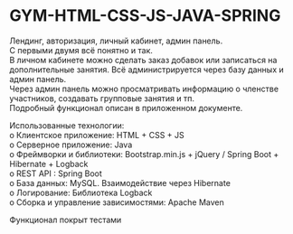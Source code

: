 # GYM-HTML-CSS-JS-JAVA-SPRING

Лендинг, авторизация, личный кабинет, админ панель.  
С первыми двумя всё понятно и так.  
В личном кабинете можно сделать заказ добавок или записаться на дополнительные занятия. Всё администрируется через базу данных и админ панель.  
Через админ панель можно просматривать информацию о членстве участников, создавать групповые занятия и тп.  
Подробный функционал описан в приложенном документе.  

Использованные технологии:  
o	Клиентское приложение: HTML + CSS  + JS  
o	Серверное приложение: Java  
o	Фреймворки и библиотеки: Bootstrap.min.js + jQuery / Spring Boot + Hibernate + Logback  
o	REST API : Spring Boot  
o	База данных: MySQL. Взаимодействие через Hibernate  
o	Логирование: Библиотека Logback  
o	Сборка и управление зависимостями: Apache Maven  

Функционал покрыт тестами 
